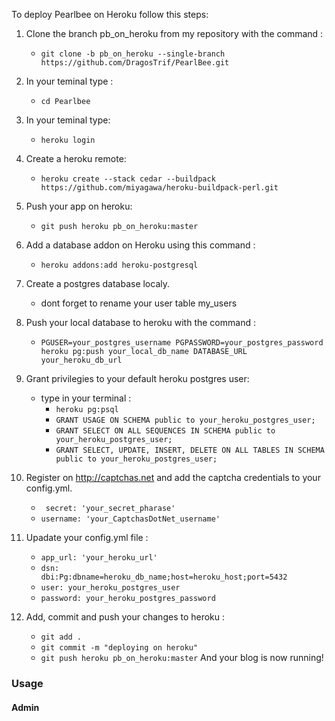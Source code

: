 To deploy Pearlbee on Heroku follow this steps:

1. Clone the branch pb_on_heroku from my repository with the command :
   * `git clone -b pb_on_heroku --single-branch https://github.com/DragosTrif/PearlBee.git
`	
2. In your teminal type :
   * `cd Pearlbee`
3. In your teminal type: 
   * `heroku login`
4. Create a heroku remote: 
   * `heroku create --stack cedar --buildpack https://github.com/miyagawa/heroku-buildpack-perl.git`
5. Push your app on heroku:
   * `git push heroku pb_on_heroku:master
` 

6. Add a database addon on Heroku using this command : 
   * `heroku addons:add heroku-postgresql`

7. Create a postgres database localy.
	* dont forget to rename your user table my_users

8. Push your local database to heroku with the command :
	* `PGUSER=your_postgres_username PGPASSWORD=your_postgres_password heroku pg:push your_local_db_name DATABASE_URL your_heroku_db_url` 
9. Grant privilegies to your default heroku postgres user:
	* type in your terminal :
		* `heroku pg:psql`
		* `GRANT USAGE ON SCHEMA public to your_heroku_postgres_user;`
		* `GRANT SELECT ON ALL SEQUENCES IN SCHEMA public to your_heroku_postgres_user;`
		* `GRANT SELECT, UPDATE, INSERT, DELETE ON ALL TABLES IN SCHEMA public to your_heroku_postgres_user;` 

10. Register on http://captchas.net and add the captcha credentials to your config.yml.
    * ` secret: 'your_secret_pharase'`
	* `username: 'your_CaptchasDotNet_username'`
11. Upadate your config.yml file :
    * `app_url: 'your_heroku_url'`
    * `dsn: 	dbi:Pg:dbname=heroku_db_name;host=heroku_host;port=5432`
    * `user: your_heroku_postgres_user`
    * `password: your_heroku_postgres_password`
12. Add, commit and push your changes to heroku :
    * `git add .`      	
	* `git commit -m "deploying on heroku"`
	* `git push heroku pb_on_heroku:master`
And your blog is now running!

<h3>Usage</h3>

<h4>Admin</h4		
    


